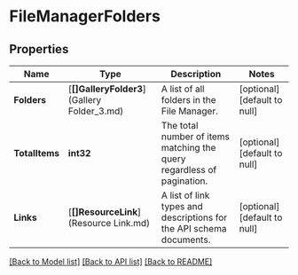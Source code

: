 # FileManagerFolders

## Properties
Name | Type | Description | Notes
------------ | ------------- | ------------- | -------------
**Folders** | [**[]GalleryFolder3**](Gallery Folder_3.md) | A list of all folders in the File Manager. | [optional] [default to null]
**TotalItems** | **int32** | The total number of items matching the query regardless of pagination. | [optional] [default to null]
**Links** | [**[]ResourceLink**](Resource Link.md) | A list of link types and descriptions for the API schema documents. | [optional] [default to null]

[[Back to Model list]](../README.md#documentation-for-models) [[Back to API list]](../README.md#documentation-for-api-endpoints) [[Back to README]](../README.md)

